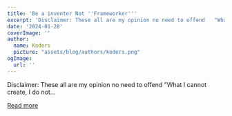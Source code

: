 ```yaml
---
title: 'Be a inventer Not ''Frameworker'''
excerpt: 'Disclaimer: These all are my opinion no need to offend   "What I cannot create, I do not...'
date: '2024-01-28'
coverImage: ''
author:
  name: Koders
  picture: "assets/blog/authors/koders.png"
ogImage:
  url: ''
---
```


Disclaimer: These all are my opinion no need to offend   "What I cannot create, I do not...

[Read more](https://dev.to/rudransh61/be-a-inventer-not-frameworker-1ehk)
